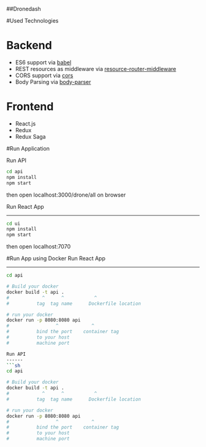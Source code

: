 ##Dronedash

#Used Technologies

# Backend

- ES6 support via [babel](https://babeljs.io)
- REST resources as middleware via [resource-router-middleware](https://github.com/developit/resource-router-middleware)
- CORS support via [cors](https://github.com/troygoode/node-cors)
- Body Parsing via [body-parser](https://github.com/expressjs/body-parser)

# Frontend

- React.js
- Redux
- Redux Saga

#Run Application

Run API

```sh
cd api
npm install
npm start
```

then open localhost:3000/drone/all on browser

Run React App

---

```sh
cd ui
npm install
npm start
```

then open localhost:7070

#Run App using Docker
Run React App

---

````sh
cd api

# Build your docker
docker build -t api .
#            ^      ^           ^
#          tag  tag name      Dockerfile location

# run your docker
docker run -p 8080:8080 api
#                 ^            ^
#          bind the port    container tag
#          to your host
#          machine port

Run API
------
```sh
cd api

# Build your docker
docker build -t api .
#            ^      ^           ^
#          tag  tag name      Dockerfile location

# run your docker
docker run -p 8080:8080 api
#                 ^            ^
#          bind the port    container tag
#          to your host
#          machine port  
````
